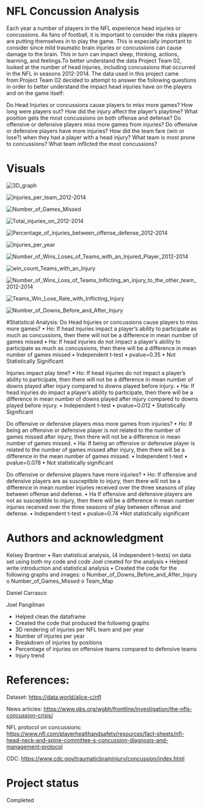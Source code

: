 # NFL Concussion Analysis


Each year a number of players in the NFL experience head injuries or concussions. 
As fans of football, it is important to consider the risks players are putting themselves in to play the game. 
This is especially important to consider since mild traumatic brain injuries or concussions can cause damage to the brain. 
This in turn can impact sleep, thinking, actions, learning, and feelings.To better understand the data Project Team 02, 
looked at the number of head injuries, including concussions that occurred in the NFL in seasons 2012-2014. 
The data used in this project came from:Project Team 02 decided to attempt to answer the following questions in order 
to better understand the impact head injuries have on the players and on the game itself:

Do Head Injuries or concussions cause players to miss more games?
How long were players out? 
How did the injury affect the player’s playtime? 
What position gets the most concussions on both offense and defense?
Do offensive or defensive players miss more games from injuries?
Do offensive or defensive players have more injuries?
How did the team fare (win or lose?) when they had a player with a head injury?
What team is most prone to concussions?
What team inflicted the most concussions? 





# Visuals


![3D_graph](https://user-images.githubusercontent.com/86619869/215665889-3d9677a3-90a1-4b48-a2b5-30e3ca5fa79e.png)


![Injuries_per_team_2012-2014](https://user-images.githubusercontent.com/86619869/215666652-5c1a105d-19f0-46ea-a346-68585d194496.png)

![Number_of_Games_Missed](https://user-images.githubusercontent.com/86619869/215666755-c42db8b6-6feb-4888-9eaf-7a03ef591e6e.png)

![Total_injuries_on_2012-2014](https://user-images.githubusercontent.com/86619869/215666799-d7ea12f7-467a-4bcf-9e6d-f50f0f61c37b.png)

![Percentage_of_injuries_between_offense_defense_2012-2014](https://user-images.githubusercontent.com/86619869/215666839-7d37b6cd-4265-4c7b-b47f-42fb46432ba2.png)

![Injuries_per_year](https://user-images.githubusercontent.com/86619869/215666888-f7a52cc6-cd9a-4777-a7aa-fba1b732be79.png)

![Number_of_Wins_Loses_of_Teams_with_an_Injured_Player_2012-2014](https://user-images.githubusercontent.com/117786548/215682349-487dd7b4-0b4c-4e6d-97ea-97773573a1a9.png)

![win_count_Teams_with_an_Injury](https://user-images.githubusercontent.com/117786548/215684637-70ca5561-ab5b-44df-bd75-fc779a2acbaa.png)

![Number_of_Wins_Loss_of_Teams_Inflicting_an_injury_to_the_other_team_2012-2014](https://user-images.githubusercontent.com/117786548/215682596-15614ba5-69a7-4c10-b647-2fe102255193.png)

![Teams_Win_Lose_Rate_with_Inflicting_Injury](https://user-images.githubusercontent.com/117786548/215685404-0968abfd-8abe-4aff-8d81-4961685b13a9.png)

![Number_of_Downs_Before_and_After_Injury](https://user-images.githubusercontent.com/117327499/215873695-e35e973a-373a-468c-835c-591b0a29992b.png)

#Statistical Analysis:
Do Head Injuries or concussions cause players to miss more games?
•	Ho: If head injuries impact a player’s ability to participate as much as concussions, then there will not be a difference in mean number of games missed
•	Ha: If head injuries do not impact a player’s ability to participate as much as concussions, then there will be a difference in mean number of games missed
•	Independent t-test
•	pvalue=0.35 
•	Not Statistically Significant

Injuries impact play time?
•	Ho: If head injuries do not impact a player’s ability to participate, then there will not be a difference in mean number of downs played after injury compared to downs played before injury.
•	Ha: If head injuries do impact a player’s ability to participate, then there will be a difference in mean number of downs played after injury compared to downs played before injury.
•	Independent t-test
•	pvalue=0.012
•	Statistically Significant

Do offensive or defensive players miss more games from injuries?
•	Ho: If being an offensive or defensive player is not related to the number of games missed after injury, then there will not be a difference in mean number of games missed.
•	Ha: If being an offensive or defensive player is related to the number of games missed after injury, then there will be a difference in the mean number of games missed.
•	Independent t-test
•	pvalue=0.078
•	Not statistically significant

Do offensive or defensive players have more injuries?
•	Ho: If offensive and defensive players are as susceptible to injury, then there will not be a difference in mean number injuries received over the three seasons of play between offense and defense.
•	Ha If offensive and defensive players are not as susceptible to injury, then there will be a difference in mean number injuries received over the three seasons of play between offense and defense.
•	Independent t-test
•	pvalue=0.74
•Not statistically significant


# Authors and acknowledgment
Kelsey Brantner
•	Ran statistical analysis, (4 independent t-tests) on data set using both my code and code Joel created for the analysis
•	Helped write introduction and statistical analysis
•	Created the code for the following graphs and images:
o	Number_of_Downs_Before_and_After_Injury
o	Number_of_Games_Missed
o	Team_Map


Daniel Carrasco

Joel Pangilinan
* Helped clean the dataframe
* Created the code that produced the following graphs
* 3D rendering of injuries per NFL team and per year
* Number of injuries per year
* Breakdown of injuries by positions
* Percentage of injuries on offensive teams compared to defensive teams
* Injury trend

# References:
Dataset:
https://data.world/alice-c/nfl

News articles:
https://www.pbs.org/wgbh/frontline/investigation/the-nfls-concussion-crisis/

NFL protocol on concussions:
https://www.nfl.com/playerhealthandsafety/resources/fact-sheets/nfl-head-neck-and-spine-committee-s-concussion-diagnosis-and-management-protocol

CDC:
https://www.cdc.gov/traumaticbraininjury/concussion/index.html 




# Project status
Completed
